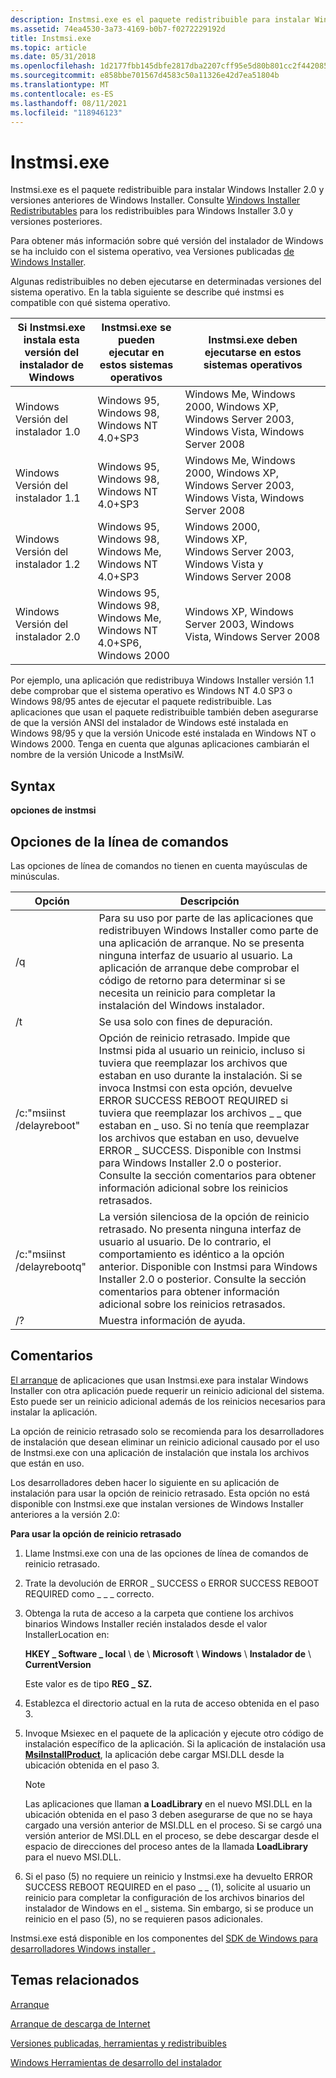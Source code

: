 ```yaml
---
description: Instmsi.exe es el paquete redistribuible para instalar Windows Installer&\# 160;2.0 y versiones anteriores de Windows Installer. Vea Windows Installer Redistributables for the redistributables for Windows Installer&160;3.0 and later versions (Redistributables del instalador de Windows para&\# 160;3.0 y versiones posteriores).
ms.assetid: 74ea4530-3a73-4169-b0b7-f0272229192d
title: Instmsi.exe
ms.topic: article
ms.date: 05/31/2018
ms.openlocfilehash: 1d2177fbb145dbfe2817dba2207cff95e5d80b801cc2f442085ba396f461870f
ms.sourcegitcommit: e858bbe701567d4583c50a11326e42d7ea51804b
ms.translationtype: MT
ms.contentlocale: es-ES
ms.lasthandoff: 08/11/2021
ms.locfileid: "118946123"
---
```

# <a name="instmsiexe"></a>Instmsi.exe

Instmsi.exe es el paquete redistribuible para instalar Windows Installer 2.0 y versiones anteriores de Windows Installer. Consulte [Windows Installer Redistributables](windows-installer-redistributables.md) para los redistribuibles para Windows Installer 3.0 y versiones posteriores.

Para obtener más información sobre qué versión del instalador de Windows se ha incluido con el sistema operativo, vea Versiones publicadas [de Windows Installer](released-versions-of-windows-installer.md).

Algunas redistribuibles no deben ejecutarse en determinadas versiones del sistema operativo. En la tabla siguiente se describe qué instmsi es compatible con qué sistema operativo.



| Si Instmsi.exe instala esta versión del instalador de Windows | Instmsi.exe se pueden ejecutar en estos sistemas operativos                    | Instmsi.exe deben ejecutarse en estos sistemas operativos                                        |
|---------------------------------------------------------------|----------------------------------------------------------------------|-----------------------------------------------------------------------------------------------|
| Windows Versión del instalador 1.0                                 | Windows 95, Windows 98, Windows NT 4.0+SP3                           | Windows Me, Windows 2000, Windows XP, Windows Server 2003, Windows Vista, Windows Server 2008 |
| Windows Versión del instalador 1.1                                 | Windows 95, Windows 98, Windows NT 4.0+SP3                           | Windows Me, Windows 2000, Windows XP, Windows Server 2003, Windows Vista, Windows Server 2008 |
| Windows Versión del instalador 1.2                                 | Windows 95, Windows 98, Windows Me, Windows NT 4.0+SP3               | Windows 2000, Windows XP, Windows Server 2003, Windows Vista y Windows Server 2008             |
| Windows Versión del instalador 2.0                                 | Windows 95, Windows 98, Windows Me, Windows NT 4.0+SP6, Windows 2000 | Windows XP, Windows Server 2003, Windows Vista, Windows Server 2008                           |



 

Por ejemplo, una aplicación que redistribuya Windows Installer versión 1.1 debe comprobar que el sistema operativo es Windows NT 4.0 SP3 o Windows 98/95 antes de ejecutar el paquete redistribuible. Las aplicaciones que usan el paquete redistribuible también deben asegurarse de que la versión ANSI del instalador de Windows esté instalada en Windows 98/95 y que la versión Unicode esté instalada en Windows NT o Windows 2000. Tenga en cuenta que algunas aplicaciones cambiarán el nombre de la versión Unicode a InstMsiW.

## <a name="syntax"></a>Syntax

**opciones de instmsi** 

## <a name="command-line-options"></a>Opciones de la línea de comandos

Las opciones de línea de comandos no tienen en cuenta mayúsculas de minúsculas.



| Opción                     | Descripción                                                                                                                                                                                                                                                                                                                                                                                                                                                                                                                |
|----------------------------|----------------------------------------------------------------------------------------------------------------------------------------------------------------------------------------------------------------------------------------------------------------------------------------------------------------------------------------------------------------------------------------------------------------------------------------------------------------------------------------------------------------------------|
| /q                         | Para su uso por parte de las aplicaciones que redistribuyen Windows Installer como parte de una aplicación de arranque. No se presenta ninguna interfaz de usuario al usuario. La aplicación de arranque debe comprobar el código de retorno para determinar si se necesita un reinicio para completar la instalación del Windows instalador.                                                                                                                                                                                                                          |
| /t                         | Se usa solo con fines de depuración.                                                                                                                                                                                                                                                                                                                                                                                                                                                                                          |
| /c:"msiinst /delayreboot"  | Opción de reinicio retrasado. Impide que Instmsi pida al usuario un reinicio, incluso si tuviera que reemplazar los archivos que estaban en uso durante la instalación. Si se invoca Instmsi con esta opción, devuelve ERROR SUCCESS REBOOT REQUIRED si tuviera que reemplazar los archivos \_ \_ que estaban en \_ uso. Si no tenía que reemplazar los archivos que estaban en uso, devuelve ERROR \_ SUCCESS. Disponible con Instmsi para Windows Installer 2.0 o posterior. Consulte la sección comentarios para obtener información adicional sobre los reinicios retrasados.<br/> |
| /c:"msiinst /delayrebootq" | La versión silenciosa de la opción de reinicio retrasado. No presenta ninguna interfaz de usuario al usuario. De lo contrario, el comportamiento es idéntico a la opción anterior. Disponible con Instmsi para Windows Installer 2.0 o posterior. Consulte la sección comentarios para obtener información adicional sobre los reinicios retrasados.<br/>                                                                                                                                                                                                                           |
| /?                         | Muestra información de ayuda.                                                                                                                                                                                                                                                                                                                                                                                                                                                                                                             |



 

## <a name="remarks"></a>Comentarios

[El arranque](bootstrapping.md) de aplicaciones que usan Instmsi.exe para instalar Windows Installer con otra aplicación puede requerir un reinicio adicional del sistema. Esto puede ser un reinicio adicional además de los reinicios necesarios para instalar la aplicación.

La opción de reinicio retrasado solo se recomienda para los desarrolladores de instalación que desean eliminar un reinicio adicional causado por el uso de Instmsi.exe con una aplicación de instalación que instala los archivos que están en uso.

Los desarrolladores deben hacer lo siguiente en su aplicación de instalación para usar la opción de reinicio retrasado. Esta opción no está disponible con Instmsi.exe que instalan versiones de Windows Installer anteriores a la versión 2.0:

**Para usar la opción de reinicio retrasado**

1.  Llame Instmsi.exe con una de las opciones de línea de comandos de reinicio retrasado.
2.  Trate la devolución de ERROR \_ SUCCESS o ERROR SUCCESS REBOOT REQUIRED como \_ \_ \_ correcto.
3.  Obtenga la ruta de acceso a la carpeta que contiene los archivos binarios Windows Installer recién instalados desde el valor InstallerLocation en:

    **HKEY \_ Software \_ local** \\ **de** \\ **Microsoft** \\ **Windows** \\ **Instalador de** \\ **CurrentVersion**

    Este valor es de tipo **REG \_ SZ.**

4.  Establezca el directorio actual en la ruta de acceso obtenida en el paso 3.
5.  Invoque Msiexec en el paquete de la aplicación y ejecute otro código de instalación específico de la aplicación. Si la aplicación de instalación usa [**MsiInstallProduct**](/windows/desktop/api/Msi/nf-msi-msiinstallproducta), la aplicación debe cargar MSI.DLL desde la ubicación obtenida en el paso 3.
    > [!Note]  
    > Las aplicaciones que llaman **a LoadLibrary** en el nuevo MSI.DLL en la ubicación obtenida en el paso 3 deben asegurarse de que no se haya cargado una versión anterior de MSI.DLL en el proceso. Si se cargó una versión anterior de MSI.DLL en el proceso, se debe descargar desde el espacio de direcciones del proceso antes de la llamada **LoadLibrary** para el nuevo MSI.DLL.

     

6.  Si el paso (5) no requiere un reinicio y Instmsi.exe ha devuelto ERROR SUCCESS REBOOT REQUIRED en el paso \_ \_ (1), solicite al usuario un reinicio para completar la configuración de los archivos binarios del instalador de Windows en el \_ sistema. Sin embargo, si se produce un reinicio en el paso (5), no se requieren pasos adicionales.

Instmsi.exe está disponible en los componentes del [SDK de Windows para desarrolladores Windows installer .](platform-sdk-components-for-windows-installer-developers.md)

## <a name="related-topics"></a>Temas relacionados

<dl> <dt>

[Arranque](bootstrapping.md)
</dt> <dt>

[Arranque de descarga de Internet](internet-download-bootstrapping.md)
</dt> <dt>

[Versiones publicadas, herramientas y redistribuibles](released-versions-tools-and-redistributables.md)
</dt> <dt>

[Windows Herramientas de desarrollo del instalador](windows-installer-development-tools.md)
</dt> </dl>

 

 




